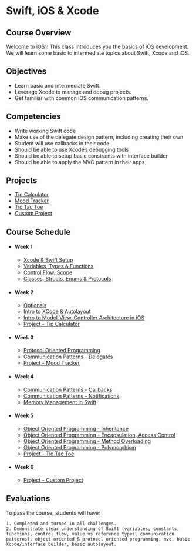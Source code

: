 # Swift, iOS & Xcode

## Course Overview

Welcome to iOS1! This class introduces you the basics of iOS development. We will learn some basic to intermediate topics about Swift, Xcode and iOS.

## Objectives

- Learn basic and intermediate Swift.
- Leverage Xcode to manage and debug projects.
- Get familiar with common iOS communication patterns.

## Competencies

- Write working Swift code
- Make use of the delegate design pattern, including creating their own
- Student will use callbacks in their code
- Should be able to use Xcode’s debugging tools
- Should be able to setup basic constraints with interface builder
- Should be able to apply the MVC pattern in their apps

## Projects

- [Tip Calculator](Project-Tip-Calculator)
- [Mood Tracker](Project-Mood-Tracker)
- [Tic Tac Toe](Project-Tic-Tac-Toe)
- [Custom Project](Custom-Project)

## Course Schedule

- #### Week 1
    - [Xcode & Swift Setup](01-Xcode-Swift-Setup)
    - [Variables, Types & Functions](02-Variables)
    - [Control Flow, Scope](03-Control-Flow-&-Pattern-Matching)
    - [Classes, Structs, Enums & Protocols](04-Swift-Types)

- #### Week 2
    - [Optionals](05-Optionals)
    - [Intro to XCode & Autolayout](07-Intro-To-XCode-&-Autolayout)
    - [Intro to Model-View-Controller Architecture in iOS](08-Intro-to-MVC-iOS)
    - [Project - Tip Calculator](Project-Tip-Calculator)

- #### Week 3
    - [Protocol Oriented Programming](09-Protocol-Oriented-Programming)
    - [Communication Patterns - Delegates](09-Communication-Patterns-Delegates)
    - [Project - Mood Tracker](Project-Mood-Tracker)

- #### Week 4
    - [Communication Patterns - Callbacks](10-Communication-Patterns-Callbacks)
    - [Communication Patterns - Notifications](11-Communication-Patterns-Notifications)
    - [Memory Management in Swift](06-Memory-Management)

- #### Week 5
    - [Object Oriented Programming - Inheritance](12-OOP-Inheritance)
    - [Object Oriented Programming - Encapsulation, Access Control](06-OOP-Encapsulation)
    - [Object Oriented Programming - Method Overloading](06-Method-Overloading)
    - [Object Oriented Programming - Polymorphism](06-OOP-Polymorphism)
    - [Project - Tic Tac Toe](Project-Tic-Tac-Toe)

- #### Week 6
    - [Project - Custom Project](Custom-Project)

## Evaluations

To pass the course, students will have:

    1. Completed and turned in all challenges.
    2. Demonstrate clear understanding of Swift (variables, constants, functions, control flow, value vs reference types, communication patterns), object oriented & protocol oriented programming, mvc, basic
    Xcode/interface builder, basic autolayout.

